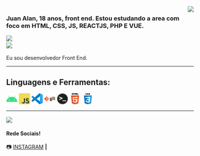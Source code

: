 <img align='right' src="https://github-readme-stats.vercel.app/api?username=juan01alan&show_icons=true&title_color=783c00&text_color=af552e&icon_color=783c00&bg_color=f8efd4&cache_seconds=2300">

### Juan Alan, 18 anos, front end. Estou estudando a area com foco em HTML, CSS, JS, REACTJS, PHP E VUE.

<a href="https://api.whatsapp.com/send?phone=5571997024566&text=Ola, Juan Alan" target="_blank">
<img src="https://img.shields.io/static/v1?label=Fale Comigo&message=Juan Alan&color=f8efd4&style=for-the-badge&logo=Whatsapp"></a>
<br>
<img src="https://img.shields.io/static/v1?label=JUAN01ALAN@GMAIL.COM&message=FALE COMIGO&color=f8efd4&style=for-the-badge&logo=gmail">
<p>

Eu sou desenvolvedor Front End.


</p>
<hr>

## **Linguagens e Ferramentas:**  

<code><img height="30" src="https://raw.githubusercontent.com/github/explore/80688e429a7d4ef2fca1e82350fe8e3517d3494d/topics/android/android.png"></code>
<code><img height="30" src="https://raw.githubusercontent.com/github/explore/80688e429a7d4ef2fca1e82350fe8e3517d3494d/topics/javascript/javascript.png"></code>
<code><img height="30" src="https://raw.githubusercontent.com/github/explore/80688e429a7d4ef2fca1e82350fe8e3517d3494d/topics/visual-studio-code/visual-studio-code.png"></code>
<code><img height="30" src="https://raw.githubusercontent.com/github/explore/80688e429a7d4ef2fca1e82350fe8e3517d3494d/topics/git/git.png"></code>
<code><img height="30" src="https://raw.githubusercontent.com/github/explore/80688e429a7d4ef2fca1e82350fe8e3517d3494d/topics/terminal/terminal.png"></code>
<code><img height="30" src="https://raw.githubusercontent.com/github/explore/80688e429a7d4ef2fca1e82350fe8e3517d3494d/topics/html/html.png"></code>
<code><img height="30" src="https://raw.githubusercontent.com/github/explore/80688e429a7d4ef2fca1e82350fe8e3517d3494d/topics/css/css.png"></code>

<hr>

<a href="https://github.com/Gurupreet">
  <img align="center" src="https://github-readme-stats.vercel.app/api/top-langs/?username=juan01alan&theme=dark&hide_langs_below=1" />
</a>
<br>

[INSTAGRAM]: https://www.instagram.com/me.juanalan/

#### Rede Sociais!
📷 [INSTAGRAM][instagram] **|** 
